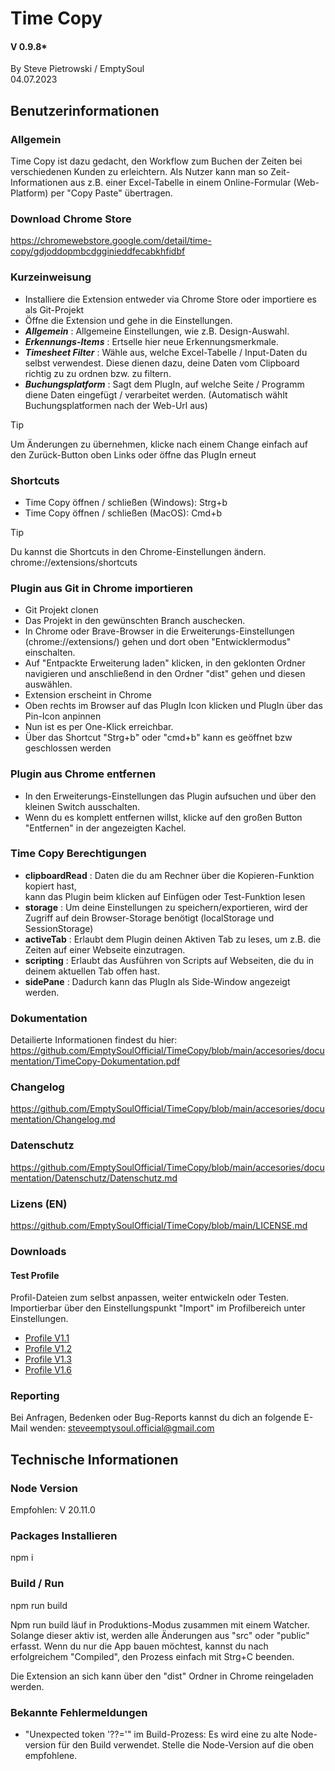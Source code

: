 # Time Copy
#### V 0.9.8*
By Steve Pietrowski / EmptySoul
</br>
04.07.2023

## Benutzerinformationen

### Allgemein
Time Copy ist dazu gedacht, den Workflow zum Buchen der Zeiten 
bei verschiedenen Kunden zu erleichtern.
Als Nutzer kann man so Zeit-Informationen aus z.B. einer Excel-Tabelle
in einem Online-Formular (Web-Platform) per "Copy Paste" übertragen.

### Download Chrome Store
https://chromewebstore.google.com/detail/time-copy/gdjoddopmbcdgginieddfecabkhfidbf

### Kurzeinweisung
- Installiere die Extension entweder via Chrome Store oder importiere es als Git-Projekt
- Öffne die Extension und gehe in die Einstellungen.
- **_Allgemein_** : Allgemeine Einstellungen, wie z.B. Design-Auswahl.
- **_Erkennungs-Items_** : Ertselle hier neue Erkennungsmerkmale.
- **_Timesheet Filter_** : Wähle aus, welche Excel-Tabelle / Input-Daten du selbst verwendest.
Diese dienen dazu, deine Daten vom Clipboard richtig zu zu ordnen bzw. zu filtern.
- **_Buchungsplatform_** : Sagt dem PlugIn, auf welche Seite / Programm diene Daten eingefügt / verarbeitet werden.
(Automatisch wählt Buchungsplatformen nach der Web-Url aus)

> [!TIP] 
> Um Änderungen zu übernehmen, klicke nach einem Change einfach auf den Zurück-Button oben Links oder öffne das PlugIn erneut

### Shortcuts


- Time Copy öffnen / schließen (Windows): Strg+b
- Time Copy öffnen / schließen (MacOS): Cmd+b

> [!TIP] 
> Du kannst die Shortcuts in den Chrome-Einstellungen ändern.
> chrome://extensions/shortcuts

### Plugin aus Git in Chrome importieren
- Git Projekt clonen
- Das Projekt in den gewünschten Branch auschecken.
- In Chrome oder Brave-Browser in die Erweiterungs-Einstellungen (chrome://extensions/) gehen und dort
  oben "Entwicklermodus" einschalten.
- Auf "Entpackte Erweiterung laden" klicken, in den geklonten Ordner navigieren und anschließend
  in den Ordner "dist" gehen und diesen auswählen.
- Extension erscheint in Chrome
- Oben rechts im Browser auf das PlugIn Icon klicken und PlugIn über das Pin-Icon anpinnen
- Nun ist es per One-Klick erreichbar.
- Über das Shortcut "Strg+b" oder "cmd+b" kann es geöffnet bzw geschlossen werden

### Plugin aus Chrome entfernen
- In den Erweiterungs-Einstellungen das Plugin aufsuchen und über den kleinen Switch ausschalten.
- Wenn du es komplett entfernen willst, klicke auf den großen Button "Entfernen" in der 
  angezeigten Kachel.

### Time Copy Berechtigungen
- <b>clipboardRead</b> : Daten die du am Rechner über die Kopieren-Funktion kopiert hast,  
                  kann das Plugin beim klicken auf Einfügen oder Test-Funktion lesen
- <b>storage</b> : Um deine Einstellungen zu speichern/exportieren, 
            wird der Zugriff auf dein Browser-Storage benötigt (localStorage und SessionStorage)
- <b>activeTab</b> : Erlaubt dem Plugin deinen Aktiven Tab zu leses, um z.B. die Zeiten auf einer Webseite einzutragen.
- <b>scripting</b> : Erlaubt das Ausführen von Scripts auf Webseiten, die du in deinem aktuellen Tab offen hast.
- <b>sidePane</b> : Dadurch kann das PlugIn als Side-Window angezeigt werden.

### Dokumentation
Detailierte Informationen findest du hier:
https://github.com/EmptySoulOfficial/TimeCopy/blob/main/accesories/documentation/TimeCopy-Dokumentation.pdf

### Changelog

https://github.com/EmptySoulOfficial/TimeCopy/blob/main/accesories/documentation/Changelog.md

### Datenschutz

https://github.com/EmptySoulOfficial/TimeCopy/blob/main/accesories/documentation/Datenschutz/Datenschutz.md

### Lizens (EN)
https://github.com/EmptySoulOfficial/TimeCopy/blob/main/LICENSE.md

### Downloads

#### Test Profile
Profil-Dateien zum selbst anpassen, weiter entwickeln oder Testen.
Importierbar über den Einstellungspunkt "Import" im Profilbereich unter
Einstellungen.

- [Profile V1.1](https://github.com/EmptySoulOfficial/TimeCopy/blob/main/accesories/downloads/timecopy-profile_V1.1.tcprofile)
- [Profile V1.2](https://github.com/EmptySoulOfficial/TimeCopy/blob/main/accesories/downloads/timecopy-profile_V1.2.tcprofile)
- [Profile V1.3](https://github.com/EmptySoulOfficial/TimeCopy/blob/main/accesories/downloads/timecopy-profile_V1.3.tcprofile)
- [Profile V1.6](https://github.com/EmptySoulOfficial/TimeCopy/blob/main/accesories/downloads/timecopy-profile_V1.6.tcprofile)

### Reporting
Bei Anfragen, Bedenken oder Bug-Reports kannst du dich an folgende E-Mail wenden:
steveemptysoul.official@gmail.com

## Technische Informationen

### Node Version
Empfohlen: V 20.11.0

### Packages Installieren
npm i

### Build / Run
npm run build

Npm run build läuf in Produktions-Modus zusammen mit einem Watcher. 
Solange dieser aktiv ist, werden alle Änderungen aus "src" oder "public" erfasst.
Wenn du nur die App bauen möchtest, kannst du nach erfolgreichem "Compiled", den Prozess einfach mit Strg+C beenden.

Die Extension an sich kann über den "dist" Ordner in Chrome reingeladen werden.

### Bekannte Fehlermeldungen

- "Unexpected token '??='" im Build-Prozess: 
  Es wird eine zu alte Node-version für den Build verwendet.
  Stelle die Node-Version auf die oben empfohlene.